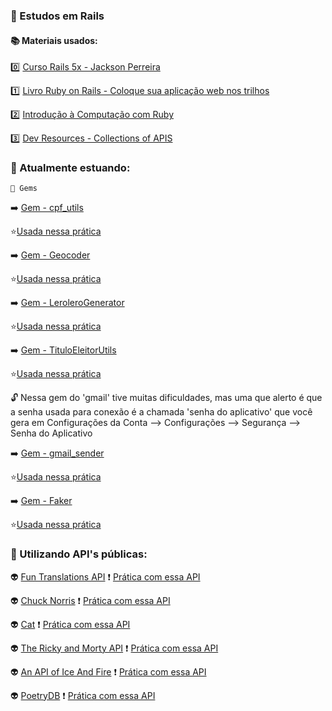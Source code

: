 
### 💎 Estudos em Rails

#### 📚 Materiais usados:

0️⃣ [Curso Rails 5x - Jackson Perreira](https://www.udemy.com/course/rubyonrails-5x/learn/lecture/10913358#content)

1️⃣ [Livro Ruby on Rails - Coloque sua aplicação web nos trilhos](https://github.com/free-educa/books/blob/main/books/Ruby%20on%20Rails%20-%20coloque%20sua%20aplicacao%20web%20nos%20trilhos%20-%20Casa%20do%20Codigo.pdf)

2️⃣ [Introdução à Computação com Ruby](https://www.casadocodigo.com.br/products/livro-aprendendo-computacao-ruby)

:three: [Dev Resources - Collections of APIS](https://www.devresourc.es/category/public-apis/all)



### 📖 Atualmente estuando:

    🥇 Gems 

➡️ [Gem - cpf_utils](https://rubygems.org/gems/cpf_utils)

  ⭐[Usada nessa prática](https://github.com/srtapoe/estudos-rails/blob/main/cpf.rb)
  
 ➡️ [Gem - Geocoder](https://github.com/alexreisner/geocoder)
 
   ⭐[Usada nessa prática](https://github.com/srtapoe/estudos-rails/blob/main/geolocalizacao.rb)

➡️ [Gem - LeroleroGenerator](https://github.com/jacksonpires/lerolero_generator)
 
   ⭐[Usada nessa prática](https://github.com/srtapoe/estudos-rails/blob/main/aleartorio.rb)

➡️ [Gem - TituloEleitorUtils](https://github.com/jacksonpires/titulo_eleitor_utils)
 
   ⭐[Usada nessa prática](https://github.com/srtapoe/estudos-rails/blob/main/tituto_eleitor_fake.rb)

:unlock: Nessa gem do 'gmail' tive muitas dificuldades, mas uma que alerto é que a senha usada para conexão é a chamada 'senha do aplicativo' que você gera em Configurações da Conta --> Configurações --> Segurança --> Senha do Aplicativo

➡️ [Gem - gmail_sender](https://github.com/dcadenas/gmail_senders)
 
   ⭐[Usada nessa prática](https://github.com/srtapoe/estudos-rails/blob/main/estudando-gems/gmail.rb)

➡️ [Gem - Faker](https://github.com/faker-ruby/faker)
 
   ⭐[Usada nessa prática](https://github.com/srtapoe/estudos-rails/blob/main/estudando-gems/identidade_falsa.rb)


### 📖 Utilizando API's públicas:

:alien: [Fun Translations API](https://funtranslations.com/api/)
   :exclamation: [Prática com essa API](https://github.com/srtapoe/estudos-rails/blob/main/consumindo_apis/api_fun.rb)

:alien: [Chuck Norris](https://api.chucknorris.io/#!)
   :exclamation: [Prática com essa API](https://github.com/srtapoe/estudos-rails/blob/main/consumindo_apis/chuck_norris.rb)

:alien: [Cat](https://docs.thecatapi.com/?ref=devresourc.es)
   :exclamation: [Prática com essa API](https://github.com/srtapoe/estudos-rails/blob/main/consumindo_apis/cat.rb)

:alien: [The Ricky and Morty API](https://rickandmortyapi.com/?ref=devresourc.es)
   :exclamation: [Prática com essa API](https://github.com/srtapoe/estudos-rails/blob/main/consumindo_apis/rick_and_morty.rb)

:alien: [An API of Ice And Fire](https://anapioficeandfire.com/?ref=devresourc.es)
   :exclamation: [Prática com essa API](https://github.com/srtapoe/estudos-rails/blob/main/consumindo_apis/ice_and_fire.rb)

:alien: [PoetryDB](https://github.com/thundercomb/poetrydb#readme?ref=devresourc.es)
   :exclamation: [Prática com essa API](https://github.com/srtapoe/estudos-rails/blob/main/consumindo_apis/poetry.rb)
